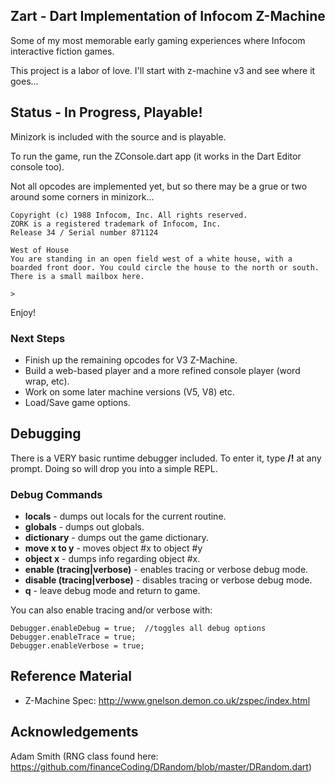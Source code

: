 ## Zart - Dart Implementation of Infocom Z-Machine ##
Some of my most memorable early gaming experiences where Infocom interactive fiction games.

This project is a labor of love.  I'll start with z-machine v3 and see where it goes...

## Status - In Progress, Playable! ##
Minizork is included with the source and is playable.

To run the game, run the ZConsole.dart app (it works in the Dart Editor console too).

Not all opcodes are implemented yet, but so there may be a grue or two around some corners in minizork...

	Copyright (c) 1988 Infocom, Inc. All rights reserved.
	ZORK is a registered trademark of Infocom, Inc.
	Release 34 / Serial number 871124

	West of House
	You are standing in an open field west of a white house, with a 
	boarded front door. You could circle the house to the north or south.
	There is a small mailbox here.

	>
	
Enjoy!

### Next Steps ###
* Finish up the remaining opcodes for V3 Z-Machine.
* Build a web-based player and a more refined console player (word wrap, etc).
* Work on some later machine versions (V5, V8) etc.
* Load/Save game options.

## Debugging ##
There is a VERY basic runtime debugger included.  To enter it, type **/!** at any prompt.
Doing so will drop you into a simple REPL.

### Debug Commands ###
* **locals** - dumps out locals for the current routine.
* **globals** - dumps out globals.
* **dictionary** - dumps out the game dictionary.
* **move x to y** - moves object #x to object #y
* **object x** - dumps info regarding object #x.
* **enable (tracing|verbose)** - enables tracing or verbose debug mode.
* **disable (tracing|verbose)** - disables tracing or verbose debug mode.
* **q** - leave debug mode and return to game.

You can also enable tracing and/or verbose with:

	Debugger.enableDebug = true;  //toggles all debug options
    Debugger.enableTrace = true;
    Debugger.enableVerbose = true;
    
## Reference Material ##
* Z-Machine Spec: http://www.gnelson.demon.co.uk/zspec/index.html

## Acknowledgements ##
Adam Smith (RNG class found here: https://github.com/financeCoding/DRandom/blob/master/DRandom.dart)